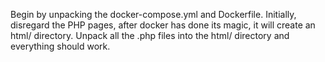 Begin by unpacking the docker-compose.yml and Dockerfile.  Initially, disregard the PHP pages, after docker has done its magic, it will create an html/ directory. Unpack all the .php files into the html/ directory and everything should work.

